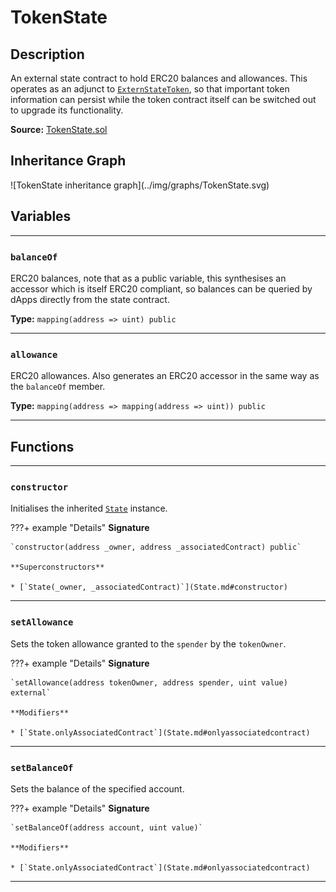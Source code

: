 # TokenState

## Description

An external state contract to hold ERC20 balances and allowances. This operates as an adjunct to [`ExternStateToken`](ExternStateToken.md), so that important token information can persist while the token contract itself can be switched out to upgrade its functionality.

**Source:** [TokenState.sol](https://github.com/Synthetixio/synthetix/blob/master/contracts/TokenState.sol)

<section-sep />

## Inheritance Graph

<inheritance-graph>
    ![TokenState inheritance graph](../img/graphs/TokenState.svg)
</inheritance-graph>

<section-sep />

## Variables

---

### `balanceOf`

ERC20 balances, note that as a public variable, this synthesises an accessor which is itself ERC20 compliant, so balances can be queried by dApps directly from the state contract.

**Type:** `mapping(address => uint) public`

---

### `allowance`

ERC20 allowances. Also generates an ERC20 accessor in the same way as the `balanceOf` member.

**Type:** `mapping(address => mapping(address => uint)) public`

---

<section-sep />

## Functions

---

### `constructor`

Initialises the inherited [`State`](State.md) instance.

???+ example "Details"
    **Signature**

    `constructor(address _owner, address _associatedContract) public`

    **Superconstructors**
    
    * [`State(_owner, _associatedContract)`](State.md#constructor)

---

### `setAllowance`

Sets the token allowance granted to the `spender` by the `tokenOwner`.

???+ example "Details"
    **Signature**

    `setAllowance(address tokenOwner, address spender, uint value) external`
    
    **Modifiers**

    * [`State.onlyAssociatedContract`](State.md#onlyassociatedcontract)

---

### `setBalanceOf`

Sets the balance of the specified account.

???+ example "Details"
    **Signature**

    `setBalanceOf(address account, uint value)`
    
    **Modifiers**

    * [`State.onlyAssociatedContract`](State.md#onlyassociatedcontract)

---

<section-sep />
